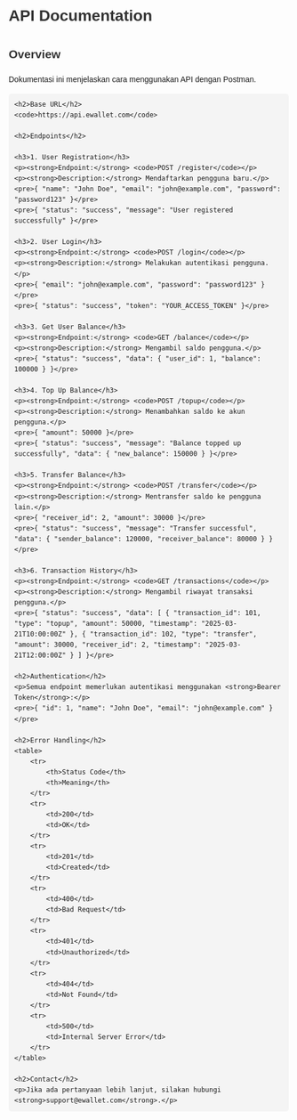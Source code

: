 <!DOCTYPE html>
<html lang="en">
<head>
    <meta charset="UTF-8">
    <meta name="viewport" content="width=device-width, initial-scale=1.0">
    <title>API Documentation</title>
    <style>
        body { font-family: Arial, sans-serif; line-height: 1.6; margin: 20px; }
        h1, h2 { color: #333; }
        code { background: #f4f4f4; padding: 2px 4px; border-radius: 4px; }
        pre { background: #f4f4f4; padding: 10px; border-radius: 5px; overflow-x: auto; }
        table { width: 100%; border-collapse: collapse; margin-top: 20px; }
        th, td { border: 1px solid #ddd; padding: 8px; text-align: left; }
        th { background: #f4f4f4; }
    </style>
</head>
<body>
    <h1>API Documentation</h1>
    <h2>Overview</h2>
    <p>Dokumentasi ini menjelaskan cara menggunakan API dengan Postman.</p>
    
    <h2>Base URL</h2>
    <code>https://api.ewallet.com</code>
    
    <h2>Endpoints</h2>
    
    <h3>1. User Registration</h3>
    <p><strong>Endpoint:</strong> <code>POST /register</code></p>
    <p><strong>Description:</strong> Mendaftarkan pengguna baru.</p>
    <pre>{ "name": "John Doe", "email": "john@example.com", "password": "password123" }</pre>
    <pre>{ "status": "success", "message": "User registered successfully" }</pre>
    
    <h3>2. User Login</h3>
    <p><strong>Endpoint:</strong> <code>POST /login</code></p>
    <p><strong>Description:</strong> Melakukan autentikasi pengguna.</p>
    <pre>{ "email": "john@example.com", "password": "password123" }</pre>
    <pre>{ "status": "success", "token": "YOUR_ACCESS_TOKEN" }</pre>
    
    <h3>3. Get User Balance</h3>
    <p><strong>Endpoint:</strong> <code>GET /balance</code></p>
    <p><strong>Description:</strong> Mengambil saldo pengguna.</p>
    <pre>{ "status": "success", "data": { "user_id": 1, "balance": 100000 } }</pre>
    
    <h3>4. Top Up Balance</h3>
    <p><strong>Endpoint:</strong> <code>POST /topup</code></p>
    <p><strong>Description:</strong> Menambahkan saldo ke akun pengguna.</p>
    <pre>{ "amount": 50000 }</pre>
    <pre>{ "status": "success", "message": "Balance topped up successfully", "data": { "new_balance": 150000 } }</pre>
    
    <h3>5. Transfer Balance</h3>
    <p><strong>Endpoint:</strong> <code>POST /transfer</code></p>
    <p><strong>Description:</strong> Mentransfer saldo ke pengguna lain.</p>
    <pre>{ "receiver_id": 2, "amount": 30000 }</pre>
    <pre>{ "status": "success", "message": "Transfer successful", "data": { "sender_balance": 120000, "receiver_balance": 80000 } }</pre>
    
    <h3>6. Transaction History</h3>
    <p><strong>Endpoint:</strong> <code>GET /transactions</code></p>
    <p><strong>Description:</strong> Mengambil riwayat transaksi pengguna.</p>
    <pre>{ "status": "success", "data": [ { "transaction_id": 101, "type": "topup", "amount": 50000, "timestamp": "2025-03-21T10:00:00Z" }, { "transaction_id": 102, "type": "transfer", "amount": 30000, "receiver_id": 2, "timestamp": "2025-03-21T12:00:00Z" } ] }</pre>
    
    <h2>Authentication</h2>
    <p>Semua endpoint memerlukan autentikasi menggunakan <strong>Bearer Token</strong>:</p>
    <pre>{ "id": 1, "name": "John Doe", "email": "john@example.com" }</pre>
    
    <h2>Error Handling</h2>
    <table>
        <tr>
            <th>Status Code</th>
            <th>Meaning</th>
        </tr>
        <tr>
            <td>200</td>
            <td>OK</td>
        </tr>
        <tr>
            <td>201</td>
            <td>Created</td>
        </tr>
        <tr>
            <td>400</td>
            <td>Bad Request</td>
        </tr>
        <tr>
            <td>401</td>
            <td>Unauthorized</td>
        </tr>
        <tr>
            <td>404</td>
            <td>Not Found</td>
        </tr>
        <tr>
            <td>500</td>
            <td>Internal Server Error</td>
        </tr>
    </table>
    
    <h2>Contact</h2>
    <p>Jika ada pertanyaan lebih lanjut, silakan hubungi <strong>support@ewallet.com</strong>.</p>
</body>
</html>

